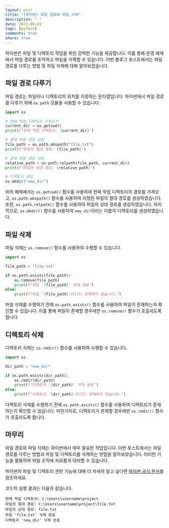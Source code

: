 ```yaml
---
layout: post
title: "[파이썬] 파일 경로와 파일 삭제"
description: " "
date: 2023-09-01
tags: [python]
comments: true
share: true
---
```


파이썬은 파일 및 디렉토리 작업을 위한 강력한 기능을 제공합니다. 이를 통해 운영 체제에서 파일 경로를 조작하고 파일을 삭제할 수 있습니다. 이번 블로그 포스트에서는 파일 경로를 다루는 방법 및 파일 삭제에 대해 알아보겠습니다.

## 파일 경로 다루기

파일 경로는 파일이나 디렉토리의 위치를 지정하는 문자열입니다. 파이썬에서 파일 경로를 다루기 위해 `os.path` 모듈을 사용할 수 있습니다.

```python
import os

# 현재 작업 디렉토리 가져오기
current_dir = os.getcwd()
print(f"현재 작업 디렉토리: {current_dir}")

# 절대 파일 경로 생성
file_path = os.path.abspath("file.txt")
print(f"파일의 절대 경로: {file_path}")

# 상대 파일 경로 생성
relative_path = os.path.relpath(file_path, current_dir)
print(f"파일의 상대 경로: {relative_path}")

# 디렉토리 생성
os.mkdir("new_dir")
```

위의 예제에서는 `os.getcwd()` 함수를 사용하여 현재 작업 디렉토리의 경로를 가져오고, `os.path.abspath()` 함수를 사용하여 지정된 파일의 절대 경로를 생성하였습니다. 또한, `os.path.relpath()` 함수를 사용하여 파일의 상대 경로를 생성하였습니다. 마지막으로, `os.mkdir()` 함수를 사용하여 `new_dir`이라는 이름의 디렉토리를 생성하였습니다.

## 파일 삭제

파일 삭제는 `os.remove()` 함수를 사용하여 수행할 수 있습니다.

```python
import os

file_path = "file.txt"

if os.path.exists(file_path):
    os.remove(file_path)
    print(f"파일 '{file_path}' 삭제 완료")
else:
    print(f"파일 '{file_path}'이(가) 존재하지 않습니다.")
```

파일 삭제를 수행하기 전에 `os.path.exists()` 함수를 사용하여 파일이 존재하는지 확인할 수 있습니다. 이를 통해 파일이 존재할 경우에만 `os.remove()` 함수가 호출되도록 합니다.

## 디렉토리 삭제

디렉토리 삭제는 `os.rmdir()` 함수를 사용하여 수행할 수 있습니다.

```python
import os

dir_path = "new_dir"

if os.path.exists(dir_path):
    os.rmdir(dir_path)
    print(f"디렉토리 '{dir_path}' 삭제 완료")
else:
    print(f"디렉토리 '{dir_path}'이(가) 존재하지 않습니다.")
```

디렉토리 삭제를 수행하기 전에 `os.path.exists()` 함수를 사용하여 디렉토리가 존재하는지 확인할 수 있습니다. 마찬가지로, 디렉토리가 존재할 경우에만 `os.rmdir()` 함수가 호출되도록 합니다.

## 마무리

파일 경로와 파일 삭제는 파이썬에서 매우 중요한 작업입니다. 이번 포스트에서는 파일 경로를 다루는 방법과 파일 및 디렉토리를 삭제하는 방법을 알아보았습니다. 이러한 기능을 활용하여 파일 조작에 자유롭게 대처할 수 있습니다.

파이썬의 파일 및 디렉토리 관련 기능에 대해 더 자세히 알고 싶다면 [파이썬 공식 문서](https://docs.python.org/3/library/os.path.html)를 참조하세요.

코드의 실행 결과는 다음과 같습니다:
```
현재 작업 디렉토리: C:\Users\username\project
파일의 절대 경로: C:\Users\username\project\file.txt
파일의 상대 경로: file.txt
파일 'file.txt' 삭제 완료
디렉토리 'new_dir' 삭제 완료
```